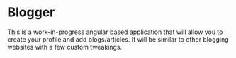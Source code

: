 # Blogger 

This is a work-in-progress angular based application that will allow you to create your profile and add blogs/articles. It will be similar to other blogging websites with a few custom tweakings. 
